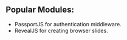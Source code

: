 ## Popular Modules:
- PassportJS for authentication middleware.
- RevealJS for creating browser slides.
